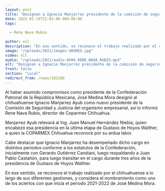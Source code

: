 ```yaml
---
layout: post
title: "Designan a Ignacio Manjarrez presidente de la comisión de seguridad y justicia de Coparmex Nacional"
date: 2021-01-15T21:02:00.000-06:00
tags:
  
  - Rene Nava Rubio
  
author: nil
description: "En ese sentido, se reconoce el trabajo realizado por el chihuahuense a lo largo de sus diferentes gestiones"
image: "/uploads/2021/images-GRGREG.jpg"
video: nil
audio: "/uploads/2021/audio-AV04_RENE_NAVA_RUBIO.mp3"
alt: "Designan a Ignacio Manjarrez presidente de la comisión de seguridad y justicia de Coparmex Nacional"
front: false
section: "Local"
redirect_from: /news/182180
---
```


Al haber asumido compromisos como presidente de la Confederación Patronal de la República Mexicana, José Medina Mora designó al chihuahuense Ignacio Manjarrez Ayub como nuevo presidente de la Comisión de Seguridad y Justicia del organismo empresarial, así lo informó Rene Nava Rubio, director de Coparmex Chihuahua.

Manjarrez Ayub relevará al Ing. Juan Manuel Hernández Niebla, quien encabezó esa presidencia en la última etapa de Gustavo de Hoyos Walther, a quien la COPARMEX Chihuahua reconoce por su ardua labor.

Cabe destacar que Ignacio Manjarrez ha desempeñado dicho cargo en distintos periodos conforme a los estatutos de la Confederación, inicialmente con Gerardo Gutiérrez Candiani, luego respaldando a Juan Pablo Castañón, para luego transitar en el cargo durante tres años de la presidencia de Gustavo de Hoyos Walther.

En ese sentido, se reconoce el trabajo realizado por el chihuahuense a lo largo de sus diferentes gestiones, y considera el nombramiento como uno de los aciertos con que inicia el periodo 2021-2022 de José Medina Mora.
